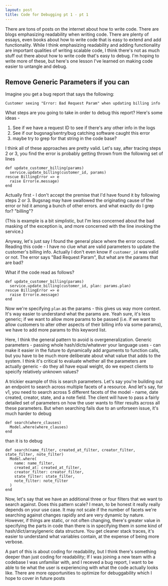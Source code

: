 ```yaml
---
layout: post
title: Code for Debugging pt 1 - pt 1
---
```


There are tons of posts on the internet about how to write code. There are blogs emphasizing readability when writing code. There are plenty of essays, even books about how to write code that is easy to extend and add functionality. While I think emphasizing readability and adding functionality are important qualities of writing scalable code, I think there's not as much stuff out there about how to write code that's easy to debug. I'm hoping to write more of these, but here's one lesson I've learned on making code easier to untangle and debug.

## Remove Generic Parameters if you can
Imagine you get a bug report that says the following:
```
Customer seeing "Error: Bad Request Param" when updating billing info
```
What steps are you going to take in order to debug this report? Here's some ideas -
1) See if we have a request ID to see if there's any other info in the logs
2) See if our bugsnag/sentry/bug catching software caught this error
3) maybe try to grep for that string in the code base?

I think all of these approaches are pretty valid. Let's say, after tracing steps 2 or 3, you find the error is probably getting thrown from the following set of lines

```
def update_customer_billing(params)
  service.update_billing(customer_id, params)
rescue BillingError => e
  raise Error(e.message)
end
```

Actually first - I don't accept the premise that I'd have found it by following steps 2 or 3. Bugsnag may have swallowed the originating cause of the error or hid it among a bunch of other errors. and what exactly do I grep for? "billing"?

(This is example is a bit simplistic, but I'm less concerned about the bad masking of the exception is, and more concerned with the line invoking the service.)

Anyway, let's just say I found the general place where the error occured. Reading this code - I have no clue what are valid parameters to update the customer's billing info. Actually I don't even know if `customer_id` was valid or not. The error says "Bad Request Param", But what are the params that are bad?

What if the code read as follows?

```
def update_customer_billing(params)
  service.update_billing(customer_id, plan: params.plan)
rescue BillingError => e
  raise Error(e.message)
end
```

Now we're specifying `plan` as the params - this gives us way more context. It's way easier to understand what the params are. Yeah sure, it's less generic; if we want to allow more params to be passed (i.e. if we want to allow customers to alter other aspects of their billing info via some params), we have to add more params to this keyword list. 

Here, I think the general pattern to avoid is overgeneralization. Generic parameters - passing whole hash/dicts/whatever your language uses  - can make it easier in the future to dynamically add arguments to function calls, but you have to be much more deliberate about what value that adds to the system. I think it's critical to evaluate whether all the parameters are actually generic - do they all have equal weight, do we expect clients to speicify relatively unknown values?

A trickier example of this is search parameters. Let's say you're building out an endpoint to search across multiple facets of a resource. And let's say, for v1, you need to search across 5 different facets of the model - name, date created, creator, state, and a note field. The client will have to pass a fairly detailed set of parameters on how the user wants to filter results across all these parameters. But when searching fails due to an unforseen issue, it's much harder to debug

```
def search(where_clauses)
  Model.where(where_clauses)
end
```

than it is to debug

```
def search(name_filter, created_at_filter, creator_filter, state_filter, note_filter)
  Model.where(
    name: name_filter,
    created_at: created_at_filter,
    creator_filter: creator_filter,
    state_filter: state_filter,
    note_filter: note_filter
  )
end
```

Now, let's say that we have an additional three or four filters that we want to search against. Does this pattern scale? I mean, to be honest it really really depends on your use case. It may not scale if the number of facets we're searching against changes rapidly and are very dynamic by nature. However, if things are static, or not often changing, there's greater value in specifying the parts in code than there is in specifying them in some kind of hash/dict/array/generic data structure. You get cleaner stack traces, it's easier to understand what variables contain, at the expense of being more verbose.

A part of this is about coding for readability, but I think there's something deeper than just coding for readability; If I was joining a new team with a codebase I was unfamiliar with, and I receved a bug report, I want to be able to tie what the user is experiencing with what the code actually looks like. There are more opportunities to optimize for debuggability which I hope to cover in future posts
